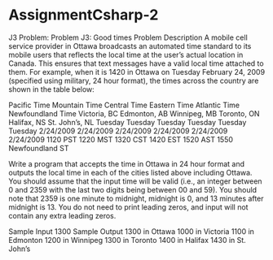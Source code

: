 # AssignmentCsharp-2

J3 Problem: Problem J3: Good times
Problem Description
A mobile cell service provider in Ottawa broadcasts an automated time standard to its mobile users
that reflects the local time at the user’s actual location in Canada. This ensures that text messages
have a valid local time attached to them.
For example, when it is 1420 in Ottawa on Tuesday February 24, 2009 (specified using military,
24 hour format), the times across the country are shown in the table below:


Pacific Time Mountain Time Central Time Eastern Time Atlantic Time Newfoundland Time
Victoria, BC Edmonton, AB Winnipeg, MB Toronto, ON Halifax, NS St. John’s, NL
Tuesday Tuesday Tuesday Tuesday Tuesday Tuesday
2/24/2009 2/24/2009 2/24/2009 2/24/2009 2/24/2009 2/24/2009
1120 PST 1220 MST 1320 CST 1420 EST 1520 AST 1550 Newfoundland ST



Write a program that accepts the time in Ottawa in 24 hour format and outputs the local time in
each of the cities listed above including Ottawa. You should assume that the input time will be
valid (i.e., an integer between 0 and 2359 with the last two digits being between 00 and 59).
You should note that 2359 is one minute to midnight, midnight is 0, and 13 minutes after midnight
is 13. You do not need to print leading zeros, and input will not contain any extra leading zeros.



Sample Input
1300
Sample Output
1300 in Ottawa
1000 in Victoria
1100 in Edmonton
1200 in Winnipeg
1300 in Toronto
1400 in Halifax
1430 in St. John’s

